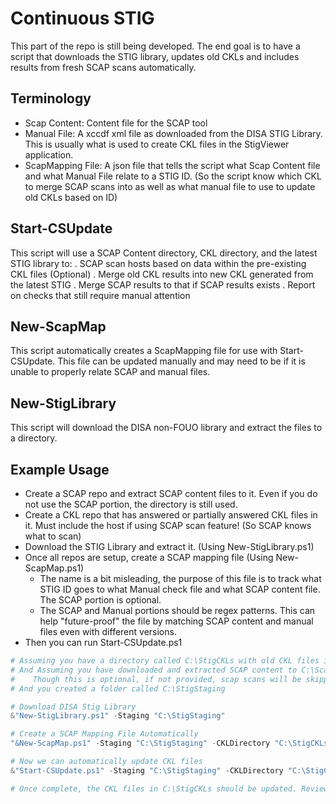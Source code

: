 # Continuous STIG
This part of the repo is still being developed. The end goal is to have a script that downloads the STIG library, updates old CKLs and includes results from fresh SCAP scans automatically.

## Terminology
- Scap Content: Content file for the SCAP tool
- Manual File: A xccdf xml file as downloaded from the DISA STIG Library. This is usually what is used to create CKL files in the StigViewer application.
- ScapMapping File: A json file that tells the script what Scap Content file and what Manual File relate to a STIG ID. (So the script know which CKL to merge SCAP scans into as well as what manual file to use to update old CKLs based on ID)

## Start-CSUpdate
This script will use a SCAP Content directory, CKL directory, and the latest STIG library to:
. SCAP scan hosts based on data within the pre-existing CKL files (Optional)
. Merge old CKL results into new CKL generated from the latest STIG
. Merge SCAP results to that if SCAP results exists
. Report on checks that still require manual attention

## New-ScapMap
This script automatically creates a ScapMapping file for use with Start-CSUpdate. This file can be updated manually and may need to be if it is unable to properly relate SCAP and manual files.

## New-StigLibrary
This script will download the DISA non-FOUO library and extract the files to a directory.

## Example Usage
* Create a SCAP repo and extract SCAP content files to it. Even if you do not use the SCAP portion, the directory is still used.
* Create a CKL repo that has answered or partially answered CKL files in it. Must include the host if using SCAP scan feature! (So SCAP knows what to scan)
* Download the STIG Library and extract it. (Using New-StigLibrary.ps1)
* Once all repos are setup, create a SCAP mapping file (Using New-ScapMap.ps1)
    - The name is a bit misleading, the purpose of this file is to track what STIG ID goes to what Manual check file and what SCAP content file. The SCAP portion is optional.
    - The SCAP and Manual portions should be regex patterns. This can help "future-proof" the file by matching SCAP content and manual files even with different versions.
* Then you can run Start-CSUpdate.ps1

```powershell
# Assuming you have a directory called C:\StigCKLs with old CKL files in them
# And Assuming you have downloaded and extracted SCAP content to C:\ScapContent
#    Though this is optional, if not provided, scap scans will be skipped but CKL files will still be updated to latest STIG version
# And you created a folder called C:\StigStaging

# Download DISA Stig Library
&"New-StigLibrary.ps1" -Staging "C:\StigStaging"

# Create a SCAP Mapping File Automatically
"&New-ScapMap.ps1" -Staging "C:\StigStaging" -CKLDirectory "C:\StigCKLs" -ScapRepository "C:\ScapContent"

# Now we can automatically update CKL files
&"Start-CSUpdate.ps1" -Staging "C:\StigStaging" -CKLDirectory "C:\StigCKLs" -ScapRepository "C:\ScapContent" -ReportPath "C:\StigCKLs\UpgradeReport.txt" -SetNROnChange

# Once complete, the CKL files in C:\StigCKLs should be updated. Review the report to see what checks are left that require a manual check
```